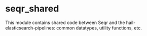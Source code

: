 # seqr_shared

This module contains shared code between Seqr and the hail-elasticsearch-pipelines: common datatypes, utility functions, etc.